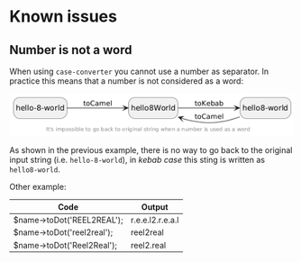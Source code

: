Known issues
============

Number is not a word
--------------------

When using `case-converter` you cannot use a number as separator. In practice 
this means that a number is not considered as a word:

![Phing targets](./images/number-problem.png "Phing targets")

As shown in the previous example, there is no way to go back to the original 
input string (i.e. `hello-8-world`), in _kebab case_ this sting is written as 
`hello8-world`.

Other example:

| Code                          | Output            |
| ----------------------------- | ----------------- |
| $name->toDot('REEL2REAL');    | r.e.e.l2.r.e.a.l  |
| $name->toDot('reel2real');    | reel2real         |
| $name->toDot('Reel2Real');    | reel2.real        |

